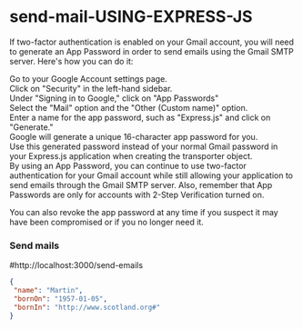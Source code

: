 # send-mail-USING-EXPRESS-JS

If two-factor authentication is enabled on your Gmail account, you will need to generate an App Password in order to send emails using the Gmail SMTP server. Here's how you can do it:

Go to your Google Account settings page.<br>
Click on "Security" in the left-hand sidebar.<br>
Under "Signing in to Google," click on "App Passwords"<br>
Select the "Mail" option and the "Other (Custom name)" option.<br>
Enter a name for the app password, such as "Express.js" and click on "Generate."<br>
Google will generate a unique 16-character app password for you.<br>
Use this generated password instead of your normal Gmail password in your Express.js application when creating the transporter object.<br>
By using an App Password, you can continue to use two-factor authentication for your Gmail account while still allowing your application to send emails through the Gmail SMTP server. Also, remember that App Passwords are only for accounts with 2-Step Verification turned on.<br>

You can also revoke the app password at any time if you suspect it may have been compromised or if you no longer need it.

### Send mails
#http://localhost:3000/send-emails
```JSON
{
 "name": "Martin",
 "bornOn": "1957-01-05",
 "bornIn": "http://www.scotland.org#"
}
```
